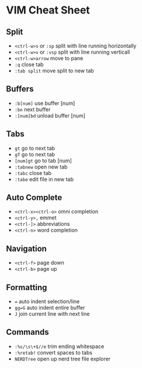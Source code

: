 # VIM Cheat Sheet

## Split

- `<ctrl-w>s` or `:sp` split with line running horizontally
- `<ctrl-w>v` or `:vsp` split with line running verticall
- `<ctrl-w>arrow` move to pane
- `:q` close tab
- `:tab split` move split to new tab

## Buffers

- `:b[num]` use buffer [num]
- `:bn` next buffer
- `:[num]bd` unload buffer [num]

## Tabs

- `gt` go to next tab
- `gT` go to next tab
- `[num]gt` go to tab [num]
- `:tabnew` open new tab
- `:tabc` close tab
- `:tabe` edit file in new tab

## Auto Complete

- `<ctrl-x><ctrl-o>` omni completion
- `<ctrl-y>,` emmet
- `<ctrl-]>` abbreviations
- `<ctrl-n>` word completion

## Navigation

- `<ctrl-f>` page down
- `<ctrl-b>` page up

## Formatting

- `=` auto indent selection/line
- `gg=G` auto indent entire buffer
- `J` join current line with next line

## Commands

- `:%s/\s\+$//e` trim ending whitespace
- `:%retab!` convert spaces to tabs
- `NERDTree` open up nerd tree file explorer
